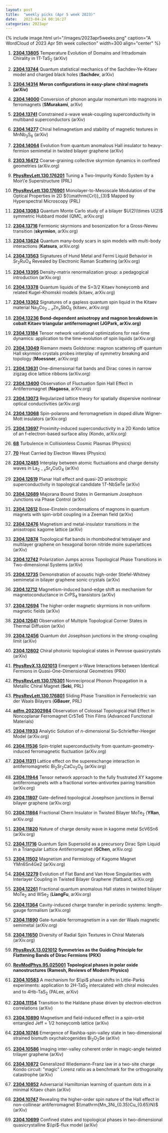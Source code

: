 ```yaml
---
layout: post
title:  "weekly picks (Apr 5 week 2023)"
date:   2023-04-24 00:16:27
categories: 2023apr
---
```



{% include image.html url="/images/2023apr5weeks.png" caption="A WordCloud of 2023 Apr 5th week collection" width=300 align="center" %}



1. **[2304.13805](http://arxiv.org/abs/2304.13805)** Temperature Evolution of Domains and Intradomain Chirality in 1T-TaS$_{2}$ (arXiv)

1. **[2304.13744](http://arxiv.org/abs/2304.13744)** Quantum statistical mechanics of the Sachdev-Ye-Kitaev model and charged black holes (**Sachdev**, arXiv)

1. **[2304.14314](http://arxiv.org/abs/2304.14314)** **Meron configurations in easy-plane chiral magnets (arXiv)**

1. **[2304.14000](http://arxiv.org/abs/2304.14000)** Conversion of phonon angular momentum into magnons in ferromagnets (**SMurakami**, arXiv)




1. **[2304.13741](http://arxiv.org/abs/2304.13741)** Constrained $s$-wave weak-coupling superconductivity in multiband superconductors (arXiv)

1. **[2304.14277](http://arxiv.org/abs/2304.14277)** Chiral helimagnetism and stability of magnetic textures in MnNb$_3$S$_6$ (arXiv)

1. **[2304.14064](http://arxiv.org/abs/2304.14064)** Evolution from quantum anomalous Hall insulator to heavy-fermion semimetal in twisted bilayer graphene (arXiv)




1. **[2303.16472](http://arxiv.org/abs/2303.16472)** Coarse-graining collective skyrmion dynamics in confined geometries (arXiv.org)

1. **[PhysRevLett.130.176201](https://link.aps.org/doi/10.1103/PhysRevLett.130.176201)** Tuning a Two-Impurity Kondo System by a Moir\\'e Superstructure (PRL)

1. **[PhysRevLett.130.176901](https://link.aps.org/doi/10.1103/PhysRevLett.130.176901)** Monolayer-to-Mesoscale Modulation of the Optical Properties in 2D ${\\mathrm{CrI}}_{3}$ Mapped by Hyperspectral Microscopy (PRL)



1. **[2304.13083](http://arxiv.org/abs/2304.13083)** Quantum Monte Carlo study of a bilayer $U(2)\\times U(2)$ symmetric Hubbard model (QMC, arXiv.org)

1. **[2304.13716](http://arxiv.org/abs/2304.13716)** Fermionic skyrmions and bosonization for a Gross-Neveu transition (**skyrmion**, arXiv.org)

1. **[2304.13624](http://arxiv.org/abs/2304.13624)** Quantum many-body scars in spin models with multi-body interactions (**Katsura**, arXiv.org)

1. **[2304.13563](http://arxiv.org/abs/2304.13563)** Signatures of Hund Metal and Fermi Liquid Behavior in Sr$_2$RuO$_4$ Revealed by Electronic Raman Scattering (arXiv.org)

1. **[2304.13395](http://arxiv.org/abs/2304.13395)** Density-matrix renormalization group: a pedagogical introduction (arXiv.org)

1. **[2304.13378](http://arxiv.org/abs/2304.13378)** Quantum liquids of the S=3/2 Kitaev honeycomb and related Kugel-Khomskii models (kitaev, arXiv.org)

1. **[2304.13362](http://arxiv.org/abs/2304.13362)** Signatures of a gapless quantum spin liquid in the Kitaev material Na$_3$Co$_{2-x}$Zn$_x$SbO$_6$ (kitaev, arXiv.org)

1. **[2304.13236](http://arxiv.org/abs/2304.13236)** **Bond-dependent anisotropy and magnon breakdown in cobalt Kitaev triangular antiferromagnet (JGPark, arXiv.org)**

1. **[2304.13184](http://arxiv.org/abs/2304.13184)** Tensor network variational optimizations for real-time dynamics: application to the time-evolution of spin liquids (arXiv.org)

1. **[2304.13049](http://arxiv.org/abs/2304.13049)** Riemann meets Goldstone: magnon scattering off quantum Hall skyrmion crystals probes interplay of symmetry breaking and topology (**Moessner**, arXiv.org)

1. **[2304.13631](http://arxiv.org/abs/2304.13631)** One-dimensional flat bands and Dirac cones in narrow zigzag dice lattice ribbons (arXiv.org)

1. **[2304.13400](http://arxiv.org/abs/2304.13400)** Observation of Fluctuation Spin Hall Effect in Antiferromagnet (**Nagaosa**, arXiv.org)

1. **[2304.13073](http://arxiv.org/abs/2304.13073)** Regularized lattice theory for spatially dispersive nonlinear optical conductivities (arXiv.org)

1. **[2304.13068](http://arxiv.org/abs/2304.13068)** Spin-polarons and ferromagnetism in doped dilute Wigner-Mott insulators (arXiv.org)



1. **[2304.13697](https://arxiv.org/abs/2304.13697)** Proximity-induced superconductivity in a 2D Kondo lattice of an f-electron-based surface alloy (Kondo, arXiv.org)




1. **[68](https://physics.aps.org/articles/v16/68)** Turbulence in Collisionless Cosmic Plasmas (Physics)

1. **[70](https://physics.aps.org/articles/v16/70)** Heat Carried by Electron Waves (Physics)




1. **[2304.12485](http://arxiv.org/abs/2304.12485)** Interplay between atomic fluctuations and charge density waves in La$_{2-x}$Sr$_{x}$CuO$_{4}$ (arXiv)

1. **[2304.12619](http://arxiv.org/abs/2304.12619)** Planar Hall effect and quasi-2D anisotropic superconductivity in topological candidate 1$T$-NbSeTe (arXiv)

1. **[2304.12689](http://arxiv.org/abs/2304.12689)** Majorana Bound States in Germanium Josephson Junctions via Phase Control (arXiv)

1. **[2304.12612](http://arxiv.org/abs/2304.12612)** Bose-Einstein condensations of magnons in quantum magnets with spin-orbit coupling in a Zeeman field (arXiv)

1. **[2304.12476](http://arxiv.org/abs/2304.12476)** Magnetism and metal-insulator transitions in the anisotropic kagome lattice (arXiv)

1. **[2304.12874](http://arxiv.org/abs/2304.12874)** Topological flat bands in rhombohedral tetralayer and multilayer graphene on hexagonal boron nitride moire superlattices (arXiv)

1. **[2304.12742](http://arxiv.org/abs/2304.12742)** Polarization Jumps across Topological Phase Transitions in Two-dimensional Systems (arXiv)

1. **[2304.12735](http://arxiv.org/abs/2304.12735)** Demonstration of acoustic high-order Stiefel-Whitney semimetal in bilayer graphene sonic crystals (arXiv)

1. **[2304.12712](http://arxiv.org/abs/2304.12712)** Magnetism-induced band-edge shift as mechanism for magnetoconductance in CrPS$_4$ transistors (arXiv)

1. **[2304.12694](http://arxiv.org/abs/2304.12694)** The higher-order magnetic skyrmions in non-uniform magnetic fields (arXiv)

1. **[2304.12641](http://arxiv.org/abs/2304.12641)** Observation of Multiple Topological Corner States in Thermal Diffusion (arXiv)

1. **[2304.12456](http://arxiv.org/abs/2304.12456)** Quantum dot Josephson junctions in the strong-coupling limit (arXiv)

1. **[2304.12802](http://arxiv.org/abs/2304.12802)** Chiral photonic topological states in Penrose quasicrystals (arXiv)





1. **[PhysRevX.13.021013](https://link.aps.org/doi/10.1103/PhysRevX.13.021013)** Emergent $s$-Wave Interactions between Identical Fermions in Quasi-One-Dimensional Geometries (PRX)

1. **[PhysRevLett.130.176301](https://link.aps.org/doi/10.1103/PhysRevLett.130.176301)** Nonreciprocal Phonon Propagation in a Metallic Chiral Magnet (**Seki**, PRL)

1. **[PhysRevLett.130.176801](https://link.aps.org/doi/10.1103/PhysRevLett.130.176801)** Sliding Phase Transition in Ferroelectric van der Waals Bilayers (**GBauer**, PRL)




1. **[adfm.202302984](https://onlinelibrary.wiley.com/doi/abs/10.1002/adfm.202302984)** Observation of Colossal Topological Hall Effect in Noncoplanar Ferromagnet Cr5Te6 Thin Films (Advanced Functional Materials)



1. **[2304.11933](http://arxiv.org/abs/2304.11933)** Analytic Solution of $n$-dimensional Su-Schrieffer-Heeger Model (arXiv.org)

1. **[2304.11536](http://arxiv.org/abs/2304.11536)** Spin-triplet superconductivity from quantum-geometry-induced ferromagnetic fluctuation (arXiv.org)

1. **[2304.11311](http://arxiv.org/abs/2304.11311)** Lattice effect on the superexchange interaction in antiferromagnetic Bi$_2$Sr$_2$CaCu$_2$O$_8$ (arXiv.org)

1. **[2304.11944](http://arxiv.org/abs/2304.11944)** Tensor network approach to the fully frustrated XY kagome antiferromagnets with a fractional vortex-antivortex pairing transition (arXiv.org)

1. **[2304.11807](http://arxiv.org/abs/2304.11807)** Gate-defined topological Josephson junctions in Bernal bilayer graphene (arXiv.org)

1. **[2304.11864](http://arxiv.org/abs/2304.11864)** Fractional Chern Insulator in Twisted Bilayer MoTe$_2$ (**YRan**, arXiv.org)

1. **[2304.11820](http://arxiv.org/abs/2304.11820)** Nature of charge density wave in kagome metal ScV6Sn6 (arXiv.org)

1. **[2304.11716](http://arxiv.org/abs/2304.11716)** Quantum Spin Supersolid as a precursory Dirac Spin Liquid in a Triangular Lattice Antiferromagnet (**GChen**, arXiv.org)

1. **[2304.11502](http://arxiv.org/abs/2304.11502)** Magnetism and Fermiology of Kagome Magnet YMn6Sn4Ge2 (arXiv.org)

1. **[2304.12279](http://arxiv.org/abs/2304.12279)** Evolution of Flat Band and Van Hove Singularities with Interlayer Coupling in Twisted Bilayer Graphene (flatband, arXiv.org)

1. **[2304.12261](http://arxiv.org/abs/2304.12261)** Fractional quantum anomalous Hall states in twisted bilayer MoTe$_2$ and WSe$_2$ (**LiangFu**, arXiv.org)

1. **[2304.11364](http://arxiv.org/abs/2304.11364)** Cavity-induced charge transfer in periodic systems: length-gauge formalism (arXiv.org)

1. **[2304.11890](http://arxiv.org/abs/2304.11890)** Gate-tunable ferromagnetism in a van der Waals magnetic semimetal (arXiv.org)

1. **[2304.11650](http://arxiv.org/abs/2304.11650)** Diversity of Radial Spin Textures in Chiral Materials (arXiv.org)

1. **[PhysRevX.13.021012](https://link.aps.org/doi/10.1103/PhysRevX.13.021012)** **Symmetries as the Guiding Principle for Flattening Bands of Dirac Fermions (PRX)**



1. **[RevModPhys.95.025001](https://link.aps.org/doi/10.1103/RevModPhys.95.025001)** **Topological phases in polar oxide nanostructures (Ramesh, Reviews of Modern Physics)**



1. **[2304.10583](http://arxiv.org/abs/2304.10583)** A mechanism for $\\pi$ phase shifts in Little-Parks experiments: application to 2H-TaS$_2$ intercalated with chiral molecules and to 4Hb-TaS$_2$ (PALee, arXiv)

1. **[2304.11154](http://arxiv.org/abs/2304.11154)** Transition to the Haldane phase driven by electron-electron correlations (arXiv)

1. **[2304.10890](http://arxiv.org/abs/2304.10890)** Magnetism and field-induced effect in a spin-orbit entangled Jeff = 1/2 honeycomb lattice (arXiv)

1. **[2304.10746](http://arxiv.org/abs/2304.10746)** Emergence of Rashba-spin-valley state in two-dimensional strained bismuth oxychalcogenides Bi$_{2}$O$_{2}$Se (arXiv)

1. **[2304.10586](http://arxiv.org/abs/2304.10586)** Imaging inter-valley coherent order in magic-angle twisted trilayer graphene (arXiv)

1. **[2304.10872](http://arxiv.org/abs/2304.10872)** Generalized Wiedemann-Franz law in a two-site charge Kondo circuit: \"magic\" Lorenz ratio as a benchmark for the orthogonality catastrophe (arXiv)

1. **[2304.10852](http://arxiv.org/abs/2304.10852)** Adversarial Hamiltonian learning of quantum dots in a minimal Kitaev chain (arXiv)

1. **[2304.10747](http://arxiv.org/abs/2304.10747)** Revealing the higher-order spin nature of the Hall effect in non-collinear antiferromagnet $\\mathrm{Mn_3Ni_{0.35}Cu_{0.65}N}$ (arXiv)

1. **[2304.10699](http://arxiv.org/abs/2304.10699)** Confined states and topological phases in two-dimensional quasicrystalline $\\pi$-flux model (arXiv)
